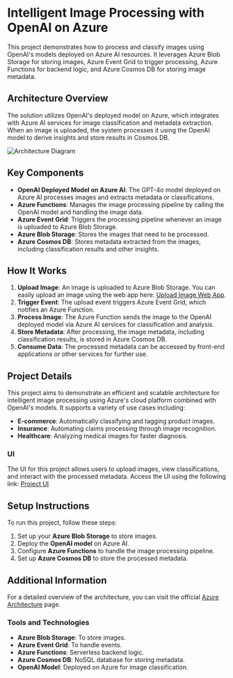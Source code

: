 # Intelligent Image Processing with OpenAI on Azure

This project demonstrates how to process and classify images using OpenAI's models deployed on Azure AI resources. It leverages Azure Blob Storage for storing images, Azure Event Grid to trigger processing, Azure Functions for backend logic, and Azure Cosmos DB for storing image metadata.

## Architecture Overview
The solution utilizes OpenAI's deployed model on Azure, which integrates with Azure AI services for image classification and metadata extraction. When an image is uploaded, the system processes it using the OpenAI model to derive insights and store results in Cosmos DB.

![Architecture Diagram](https://learn.microsoft.com/en-us/azure/architecture/ai-ml/idea/_images/architecture-intelligent-apps-image-processing.png)

## Key Components

- **OpenAI Deployed Model on Azure AI**: The GPT-4o model deployed on Azure AI processes images and extracts metadata or classifications.
- **Azure Functions**: Manages the image processing pipeline by calling the OpenAI model and handling the image data.
- **Azure Event Grid**: Triggers the processing pipeline whenever an image is uploaded to Azure Blob Storage.
- **Azure Blob Storage**: Stores the images that need to be processed.
- **Azure Cosmos DB**: Stores metadata extracted from the images, including classification results and other insights.

## How It Works
1. **Upload Image**: An image is uploaded to Azure Blob Storage.  You can easily upload an image using the web app here: [Upload Image Web App](#).
2. **Trigger Event**: The upload event triggers Azure Event Grid, which notifies an Azure Function.
3. **Process Image**: The Azure Function sends the image to the OpenAI deployed model via Azure AI services for classification and analysis.
4. **Store Metadata**: After processing, the image metadata, including classification results, is stored in Azure Cosmos DB.
5. **Consume Data**: The processed metadata can be accessed by front-end applications or other services for further use.



## Project Details
This project aims to demonstrate an efficient and scalable architecture for intelligent image processing using Azure's cloud platform combined with OpenAI's models. It supports a variety of use cases including:
- **E-commerce**: Automatically classifying and tagging product images.
- **Insurance**: Automating claims processing through image recognition.
- **Healthcare**: Analyzing medical images for faster diagnosis.

### UI
The UI for this project allows users to upload images, view classifications, and interact with the processed metadata. Access the UI using the following link: [Project UI](#)

## Setup Instructions
To run this project, follow these steps:
1. Set up your **Azure Blob Storage** to store images.
2. Deploy the **OpenAI model** on Azure AI.
3. Configure **Azure Functions** to handle the image processing pipeline.
4. Set up **Azure Cosmos DB** to store the processed metadata.

## Additional Information
For a detailed overview of the architecture, you can visit the official [Azure Architecture](https://learn.microsoft.com/en-us/azure/architecture/ai-ml/idea/intelligent-apps-image-processing) page.

### Tools and Technologies
- **Azure Blob Storage**: To store images.
- **Azure Event Grid**: To handle events.
- **Azure Functions**: Serverless backend logic.
- **Azure Cosmos DB**: NoSQL database for storing metadata.
- **OpenAI Model**: Deployed on Azure for image classification.



